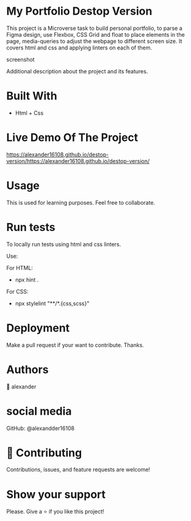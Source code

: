 

# My Portfolio Destop Version
This project is a Microverse task to build personal portfolio, to parse a Figma design, use Flexbox, CSS Grid and float to place elements in the page, media-queries to adjust the webpage to different screen size. It covers html and css and applying linters on each of them.

screenshot

Additional description about the project and its features.

# Built With
- Html + Css

# Live Demo Of The Project
https://alexander16108.github.io/destop-version/https://alexander16108.github.io/destop-version/

# Usage
This is used for learning purposes. Feel free to collaborate.

# Run tests
To locally run tests using html and css linters.

Use:

For HTML:


- npx hint .


For CSS:


- npx stylelint "**/*.{css,scss}" 


# Deployment
Make a pull request if your want to contribute. Thanks.

# Authors
👤 alexander

# social media
GitHub: @alexandder16108
# 🤝 Contributing
Contributions, issues, and feature requests are welcome!

# Show your support
Please. Give a ⭐️ if you like this project!

